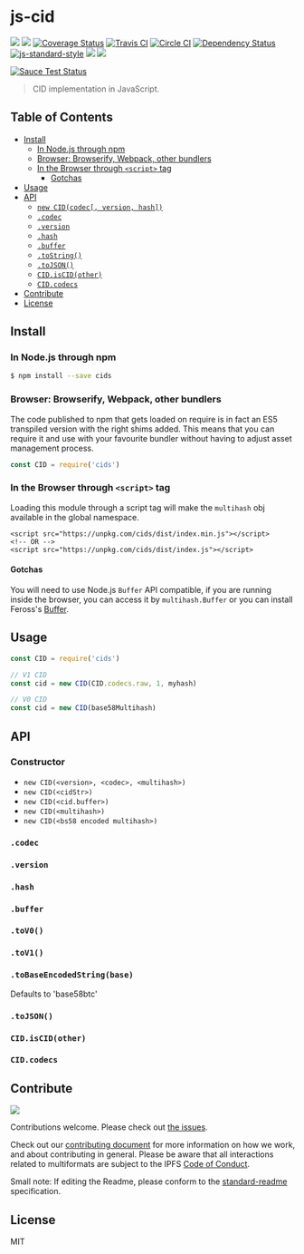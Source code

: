 # js-cid

[![](https://img.shields.io/badge/made%20by-Protocol%20Labs-blue.svg?style=flat-square)](http://ipn.io)
[![](https://img.shields.io/badge/freenode-%23ipfs-blue.svg?style=flat-square)](http://webchat.freenode.net/?channels=%23ipfs)
[![Coverage Status](https://coveralls.io/repos/github/ipfs/js-cid/badge.svg?branch=master)](https://coveralls.io/github/ipfs/js-cid?branch=master)
[![Travis CI](https://travis-ci.org/ipfs/js-cid.svg?branch=master)](https://travis-ci.org/ipfs/js-cid)
[![Circle CI](https://circleci.com/gh/ipfs/js-cid.svg?style=svg)](https://circleci.com/gh/ipfs/js-cid)
[![Dependency Status](https://david-dm.org/ipfs/js-cid.svg?style=flat-square)](https://david-dm.org/ipfs/js-cid)
[![js-standard-style](https://img.shields.io/badge/code%20style-standard-brightgreen.svg?style=flat-square)](https://github.com/feross/standard)
![](https://img.shields.io/badge/npm-%3E%3D3.0.0-orange.svg?style=flat-square)
![](https://img.shields.io/badge/Node.js-%3E%3D4.0.0-orange.svg?style=flat-square)

[![Sauce Test Status](https://saucelabs.com/browser-matrix/ipfs-js-cid.svg)](https://saucelabs.com/u/ipfs-js-cid)

> CID implementation in JavaScript.

## Table of Contents

- [Install](#install)
  - [In Node.js through npm](#in-nodejs-through-npm)
  - [Browser: Browserify, Webpack, other bundlers](#browser-browserify-webpack-other-bundlers)
  - [In the Browser through `<script>` tag](#in-the-browser-through-script-tag)
    - [Gotchas](#gotchas)
- [Usage](#usage)
- [API](#api)
  - [`new CID(codec[, version, hash])`](#new-cidcodec-version-hash)
  - [`.codec`](#codec)
  - [`.version`](#version)
  - [`.hash`](#hash)
  - [`.buffer`](#buffer)
  - [`.toString()`](#tostring)
  - [`.toJSON()`](#tojson)
  - [`CID.isCID(other)`](#cidiscidother)
  - [`CID.codecs`](#cidcodecs)
- [Contribute](#contribute)
- [License](#license)

## Install

### In Node.js through npm

```bash
$ npm install --save cids
```

### Browser: Browserify, Webpack, other bundlers

The code published to npm that gets loaded on require is in fact an ES5 transpiled version with the right shims added. This means that you can require it and use with your favourite bundler without having to adjust asset management process.

```js
const CID = require('cids')
```

### In the Browser through `<script>` tag

Loading this module through a script tag will make the ```multihash``` obj available in the global namespace.

```
<script src="https://unpkg.com/cids/dist/index.min.js"></script>
<!-- OR -->
<script src="https://unpkg.com/cids/dist/index.js"></script>
```

#### Gotchas

You will need to use Node.js `Buffer` API compatible, if you are running inside the browser, you can access it by `multihash.Buffer` or you can install Feross's [Buffer](https://github.com/feross/buffer).

## Usage

```js
const CID = require('cids')

// V1 CID
const cid = new CID(CID.codecs.raw, 1, myhash)

// V0 CID
const cid = new CID(base58Multihash)
```

## API

### Constructor

- `new CID(<version>, <codec>, <multihash>)`
- `new CID(<cidStr>)`
- `new CID(<cid.buffer>)`
- `new CID(<multihash>)`
- `new CID(<bs58 encoded multihash>)`

### `.codec`

### `.version`

### `.hash`

### `.buffer`

### `.toV0()`

### `.toV1()`

### `.toBaseEncodedString(base)`

Defaults to 'base58btc'

### `.toJSON()`

### `CID.isCID(other)`

### `CID.codecs`

## Contribute

[![](https://cdn.rawgit.com/jbenet/contribute-ipfs-gif/master/img/contribute.gif)](https://github.com/ipfs/community/blob/master/contributing.md)

Contributions welcome. Please check out [the issues](https://github.com/ipfs/js-cid/issues).

Check out our [contributing document](https://github.com/ipfs/community/blob/master/contributing.md) for more information on how we work, and about contributing in general. Please be aware that all interactions related to multiformats are subject to the IPFS [Code of Conduct](https://github.com/ipfs/community/blob/master/code-of-conduct.md).

Small note: If editing the Readme, please conform to the [standard-readme](https://github.com/RichardLitt/standard-readme) specification.

## License

MIT
